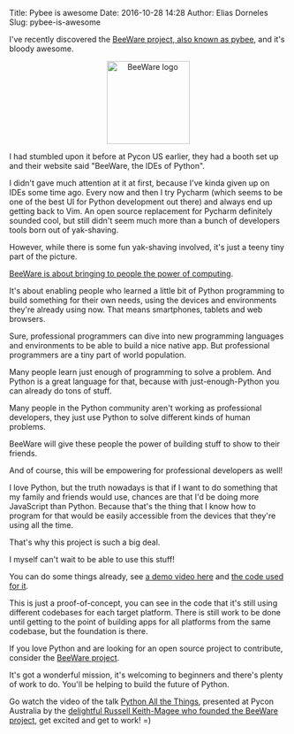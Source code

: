 Title: Pybee is awesome
Date: 2016-10-28 14:28
Author: Elias Dorneles
Slug: pybee-is-awesome

I've recently discovered the [BeeWare project, also known as pybee][1], and
it's bloody awesome.

<center>
<a href="http://pybee.org">
<img src="http://pybee.org/static/images/brutus-270.png" alt="BeeWare logo" width="150">
</a>
</center>

I had stumbled upon it before at Pycon US earlier, they had a booth set up
and their website said "BeeWare, the IDEs of Python".

I didn't gave much attention at it at first, because I've kinda given up on
IDEs some time ago. Every now and then I try Pycharm (which seems to be one of
the best UI for Python development out there) and always end up getting back to
Vim. An open source replacement for Pycharm definitely sounded cool, but still
didn't seem much more than a bunch of developers tools born out of yak-shaving.

However, while there is some fun yak-shaving involved, it's just a teeny tiny
part of the picture.

[BeeWare is about bringing to people the power of computing](http://pybee.org/project/overview/).

<!-- PELICAN_END_SUMMARY -->

It's about enabling people who learned a little bit of Python programming to
build something for their own needs, using the devices and environments they're
already using now. That means smartphones, tablets and web browsers.

Sure, professional programmers can dive into new programming languages and
environments to be able to build a nice native app. But professional
programmers are a tiny part of world population.

Many people learn just enough of programming to solve a problem. And Python is
a great language for that, because with just-enough-Python you can already do
tons of stuff.

Many people in the Python community aren't working as professional developers,
they just use Python to solve different kinds of human problems.

BeeWare will give these people the power of building stuff to show to their friends.

And of course, this will be empowering for professional developers as well!

I love Python, but the truth nowadays is that if I want to do something that my
family and friends would use, chances are that I'd be doing more JavaScript than Python.
Because that's the thing that I know how to program for that would be easily accessible
from the devices that they're using all the time.

That's why this project is such a big deal.

I myself can't wait to be able to use this stuff!

You can do some things already, see [a demo video
here](https://www.youtube.com/watch?v=RisCgSIWwLA) and [the code used for
it](https://gist.github.com/freakboy3742/7beb22c587e57240610777a44af645d8).

This is just a proof-of-concept, you can see in the code that it's still using
different codebases for each target platform. There is still work to be done
until getting to the point of building apps for all platforms from the same
codebase, but the foundation is there.

If you love Python and are looking for an open source project to contribute,
consider the [BeeWare project](http://pybee.org/contributing/).

It's got a wonderful mission, it's welcoming to beginners and there's plenty
of work to do. You'll be helping to build the future of Python.

Go watch the video of the talk [Python All the Things][2], presented at Pycon
Australia by the [delightful Russell Keith-Magee who founded the BeeWare
project](http://pybee.org/community/team/), get excited and get to work! =)

[1]: http://pybee.org
[2]: http://pybee.org/community/resources/python-all-the-things/
